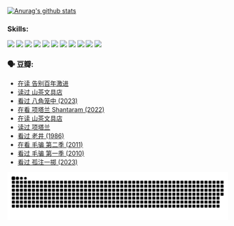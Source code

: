 
[![Anurag's github stats](https://github-readme-stats.vercel.app/api?username=w940853815)](https://github.com/anuraghazra/github-readme-stats)

### Skills:

<code><img height="32" src="https://cdn.jsdelivr.net/npm/simple-icons@v5/icons/python.svg"></code>
<code><img height="32" src="https://cdn.jsdelivr.net/npm/simple-icons@v5/icons/javascript.svg"></code>
<code><img height="32" src="https://cdn.jsdelivr.net/npm/simple-icons@v5/icons/django.svg"></code>
<code><img height="32" src="https://cdn.jsdelivr.net/npm/simple-icons@v5/icons/flask.svg"></code>
<code><img height="32" src="https://cdn.jsdelivr.net/npm/simple-icons@v5/icons/vuetify.svg"></code>
<code><img height="32" src="https://cdn.jsdelivr.net/npm/simple-icons@v5/icons/git.svg"></code>
<code><img height="32" src="https://cdn.jsdelivr.net/npm/simple-icons@v5/icons/docker.svg"></code>
<code><img height="32" src="https://cdn.jsdelivr.net/npm/simple-icons@v5/icons/postgresql.svg"></code>
<code><img height="32" src="https://cdn.jsdelivr.net/npm/simple-icons@v5/icons/elasticsearch.svg"></code>
<code><img height="32" src="https://cdn.jsdelivr.net/npm/simple-icons@v5/icons/macos.svg"></code>
<code><img height="32" src="https://cdn.jsdelivr.net/npm/simple-icons@v5/icons/linux.svg"></code>

### 🗣 豆瓣:

<!-- DOUBAN-ACTIVITIES:START -->
- [在读 告别百年激进](https://www.douban.com/people/136069238/status/4374953075/?_i=95517155)
- [读过 山茶文具店](https://www.douban.com/people/136069238/status/4374952154/?_i=95517155)
- [看过 八角笼中‎ (2023)](https://www.douban.com/people/136069238/status/4367541707/?_i=95517155)
- [在看 项塔兰 Shantaram‎ (2022)](https://www.douban.com/people/136069238/status/4365497032/?_i=95517155)
- [在读 山茶文具店](https://www.douban.com/people/136069238/status/4364620725/?_i=95517155)
- [读过 项塔兰](https://www.douban.com/people/136069238/status/4364620288/?_i=95517155)
- [看过 老井‎ (1986)](https://www.douban.com/people/136069238/status/4362366672/?_i=95517155)
- [在看 毛骗 第二季‎ (2011)](https://www.douban.com/people/136069238/status/4355752869/?_i=95517155)
- [看过 毛骗 第一季‎ (2010)](https://www.douban.com/people/136069238/status/4355752667/?_i=95517155)
- [看过 孤注一掷‎ (2023)](https://www.douban.com/people/136069238/status/4354774568/?_i=95517155)
<!-- DOUBAN-ACTIVITIES:END -->


![Snake animation](https://raw.githubusercontent.com/w940853815/w940853815/output/github-contribution-grid-snake.svg)

<!--
**w940853815/w940853815** is a ✨ _special_ ✨ repository because its `README.md` (this file) appears on your GitHub profile.

Here are some ideas to get you started:

- 🔭 I’m currently working on ...
- 🌱 I’m currently learning ...
- 👯 I’m looking to collaborate on ...
- 🤔 I’m looking for help with ...
- 💬 Ask me about ...
- 📫 How to reach me: ...
- 😄 Pronouns: ...
- ⚡ Fun fact: ...
-->
